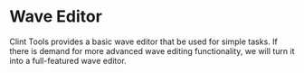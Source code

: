 # Wave Editor

Clint Tools provides a basic wave editor that be used for simple tasks.  If there
is demand for more advanced wave editing functionality, we will turn it into
a full-featured wave editor.
